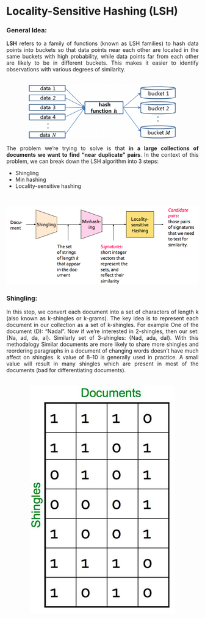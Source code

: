 # Locality-Sensitive Hashing (LSH)

### General Idea:
<div align="justify"><b>LSH</b> refers to a family of functions (known as LSH families) to hash data points into buckets so that data points near each other are located in the same buckets with high probability, while data points far from each other are likely to be in different buckets. This makes it easier to identify observations with various degrees of similarity.</div>

<br>
<p align="center"><img src="https://github.com/Ali-HZN/LSH_Mining-Massive-Datasets/blob/main/images/img_1.png"/></p>

<div align="justify">The problem we’re trying to solve is that <b> in a large collections of documents we want to find “near duplicate” pairs</b>. In the context of this problem, we can break down the LSH algorithm into 3  steps:<br></div>

- Shingling
- Min hashing
- Locality-sensitive hashing

<br>
<p align="center"><img src="https://github.com/Ali-HZN/LSH_Mining-Massive-Datasets/blob/main/images/img_2.png"/></p>

### Shingling:

<div align="justify">In this step, we convert each document into a set of characters of length k (also known as k-shingles or k-grams). The key idea is to represent each document in our collection as a set of k-shingles. For example One of the document (D): “Nadal”. Now if we’re interested in 2-shingles, then our set: {Na, ad, da, al}. Similarly set of 3-shingles: {Nad, ada, dal}. With this methodalogy Similar documents are more likely to share more shingles and reordering paragraphs in a document of changing words doesn’t have much affect on shingles. k value of 8–10 is generally used in practice. A small value will result in many shingles which are present in most of the documents (bad for differentiating documents).</div>

<br>
<p align="center"><img src="https://github.com/Ali-HZN/LSH_Mining-Massive-Datasets/blob/main/images/shingles.jpg"/></p>